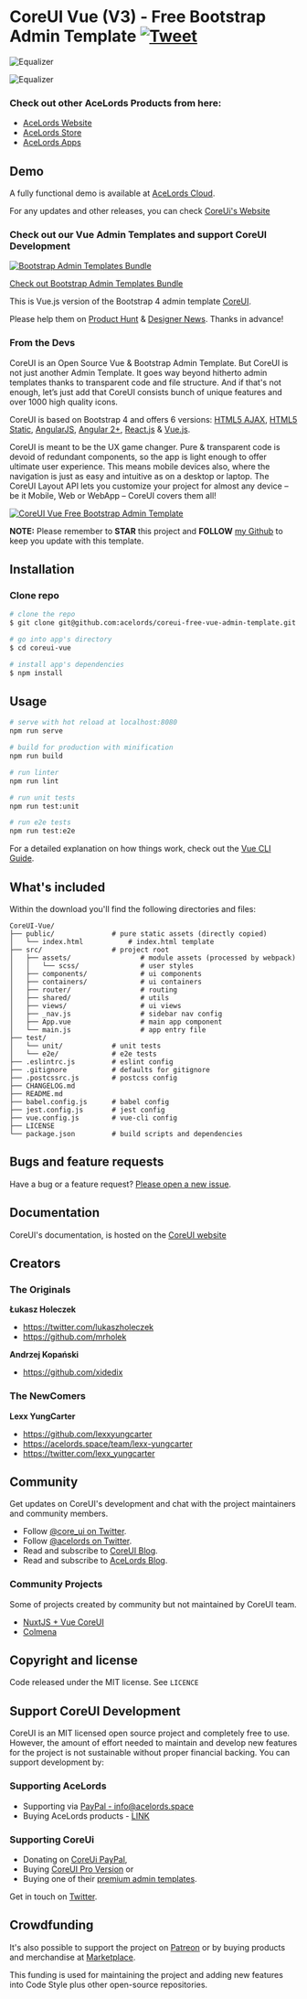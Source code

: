 # CoreUI Vue (V3) - Free Bootstrap Admin Template [![Tweet](https://img.shields.io/twitter/url/http/shields.io.svg?style=social)](https://twitter.com/intent/tweet?text=CoreUI%20-%20Free%20Vue%20Admin%20Template%20&url=https://github.com/acelords/coreui-free-vue-admin-template/&hashtags=bootstrap,admin,template,dashboard,panel,free,vue,acelordsProducts)

![Equalizer](https://github.com/acelords/coreui-free-vue-admin-template/blob/master/Screenshot1.png)

![Equalizer](https://github.com/acelords/coreui-free-vue-admin-template/blob/master/Screenshot2.png)

### Check out other AceLords Products from here:
- [AceLords Website](https://www.acelords.space)
- [AceLords Store](https://store.acelords.space)
- [AceLords Apps](https://apps.acelords.space)

## Demo
A fully functional demo is available at [AceLords Cloud](https://themesgalore.acelords.space/coreui).

For any updates and other releases, you can check [CoreUi's Website](http://coreui.io)

### Check out our Vue Admin Templates and support CoreUI Development

[![Bootstrap Admin Templates Bundle](https://genesisui.com/img/bundle2.png)](https://genesisui.com/bundle.html?support=1)

[Check out Bootstrap Admin Templates Bundle](https://genesisui.com/bundle.html?support=1)

This is Vue.js version of the Bootstrap 4 admin template [CoreUI](https://github.com/coreui/coreui-free-bootstrap-admin-template).

Please help them on [Product Hunt](https://www.producthunt.com/posts/coreui-open-source-bootstrap-4-admin-template-with-angular-2-react-js-vue-js-support) & [Designer News](https://www.designernews.co/stories/81127). Thanks in advance!

### From the Devs
CoreUI is an Open Source Vue & Bootstrap Admin Template. But CoreUI is not just another Admin Template. It goes way beyond hitherto admin templates thanks to transparent code and file structure. And if that's not enough, let’s just add that CoreUI consists bunch of unique features and over 1000 high quality icons.

CoreUI is based on Bootstrap 4 and offers 6 versions: [HTML5 AJAX](https://github.com/coreui/coreui-free-bootstrap-admin-template-ajax), [HTML5 Static](https://github.com/coreui/coreui-free-bootstrap-admin-template), [AngularJS](https://github.com/mrholek/CoreUI-AngularJS), [Angular 2+](https://github.com/coreui/coreui-free-angular-admin-template), [React.js](https://github.com/coreui/coreui-free-react-admin-template) & [Vue.js](https://github.com/coreui/coreui-free-vue-admin-template).

CoreUI is meant to be the UX game changer. Pure & transparent code is devoid of redundant components, so the app is light enough to offer ultimate user experience. This means mobile devices also, where the navigation is just as easy and intuitive as on a desktop or laptop. The CoreUI Layout API lets you customize your project for almost any device – be it Mobile, Web or WebApp – CoreUI covers them all!

[![CoreUI Vue Free Bootstrap Admin Template](http://coreui.io/assets/img/coreui.png "CoreUI Vue Free Bootstrap Admin Template")](http://coreui.io)

**NOTE:** Please remember to **STAR** this project and **FOLLOW** [my Github](https://github.com/coreui) to keep you update with this template.

## Installation

### Clone repo

``` bash
# clone the repo
$ git clone git@github.com:acelords/coreui-free-vue-admin-template.git coreui-vue

# go into app's directory
$ cd coreui-vue

# install app's dependencies
$ npm install
```

## Usage

``` bash
# serve with hot reload at localhost:8080
npm run serve

# build for production with minification
npm run build

# run linter
npm run lint

# run unit tests
npm run test:unit

# run e2e tests
npm run test:e2e

```

For a detailed explanation on how things work, check out the [Vue CLI Guide](https://cli.vuejs.org/guide/).

## What's included

Within the download you'll find the following directories and files:

```
CoreUI-Vue/
├── public/              # pure static assets (directly copied)
│   └── index.html           # index.html template
├── src/                 # project root
│   ├── assets/                 # module assets (processed by webpack)
│   │   └── scss/               # user styles
│   ├── components/             # ui components
│   ├── containers/             # ui containers
│   ├── router/                 # routing 
│   ├── shared/                 # utils
│   ├── views/                  # ui views
│   ├── _nav.js                 # sidebar nav config
│   ├── App.vue                 # main app component
│   └── main.js                 # app entry file
├── test/
│   └── unit/            # unit tests
│   └── e2e/             # e2e tests
├── .eslintrc.js         # eslint config
├── .gitignore           # defaults for gitignore
├── .postcssrc.js        # postcss config
├── CHANGELOG.md
├── README.md
├── babel.config.js      # babel config
├── jest.config.js       # jest config
├── vue.config.js        # vue-cli config
├── LICENSE
└── package.json         # build scripts and dependencies
```

## Bugs and feature requests

Have a bug or a feature request? [Please open a new issue](git@github.com:acelords/coreui-free-vue-admin-template.git/issues).

## Documentation

CoreUI's documentation, is hosted on the [CoreUI website](http://coreui.io/)

## Creators

### The Originals

**Łukasz Holeczek**

* <https://twitter.com/lukaszholeczek>
* <https://github.com/mrholek>

**Andrzej Kopański**

* <https://github.com/xidedix>
  
### The NewComers
**Lexx YungCarter**
- https://github.com/lexxyungcarter
- https://acelords.space/team/lexx-yungcarter
- https://twitter.com/lexx_yungcarter

## Community

Get updates on CoreUI's development and chat with the project maintainers and community members.

- Follow [@core_ui on Twitter](https://twitter.com/core_ui).
- Follow [@acelords on Twitter](https://twitter.com/acelords).
- Read and subscribe to [CoreUI Blog](https://coreui.ui/blog/).
- Read and subscribe to [AceLords Blog](https://acelords.space/blog/).

### Community Projects

Some of projects created by community but not maintained by CoreUI team.

* [NuxtJS + Vue CoreUI](https://github.com/muhibbudins/nuxt-coreui)
* [Colmena](https://github.com/colmena/colmena)

## Copyright and license

Code released under the MIT license. See `LICENCE`

## Support CoreUI Development
CoreUI is an MIT licensed open source project and completely free to use. However, the amount of effort needed to maintain and develop new features for the project is not sustainable without proper financial backing. You can support development by: 

### Supporting AceLords
- Supporting via [PayPal - info@acelords.space](https://www.paypal.com)
- Buying AceLords products - [LINK](https://store.acelords.space)

### Supporting CoreUi
- Donating on [CoreUi PayPal](https://www.paypal.me/holeczek), 
- Buying [CoreUI Pro Version](https://coreui.io/pro) or 
- Buying one of their [premium admin templates](https://genesisui.com/?support=1).

Get in touch on [Twitter](https://twitter.com/acelords).


## Crowdfunding
It's also possible to support the project on [Patreon](https://www.patreon.com/acelords) or by buying products and merchandise at [Marketplace](https://store.acelords.space).

This funding is used for maintaining the project and adding new features into Code Style plus other open-source repositories.
